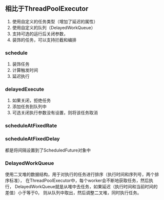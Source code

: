 
## 相比于ThreadPoolExecutor
1. 使用自定义的任务类型（增加了延迟的属性）
2. 使用自定义的队列（DelayedWorkQueue）
3. 支持可选的运行后关闭参数，
4. 装饰的任务，可以支持拦截和编排

### schedule
1. 装饰任务
2. 计算触发时间
3. 延迟执行

### delayedExecute
1. 如果关闭，拒绝任务
2. 添加任务到队列中
3. 可选关闭执行参数没有设置，则将该任务取消

### scheduleAtFixedRate
### scheduleAtFixedDelay
都是将间隔设置到了ScheduledFuture对象中

### DelayedWorkQueue
使用二叉堆的数据结构，用于对执行的任务进行排序（执行时间和序列号，两个排序标准），
在ThreadPoolExecutor中，每个worker会不断地获取任务，然后执行，
DelayedWorkQueue就是从堆中去任务，如果延迟（执行时间和当前时间的差值）小于等于0，
则从队列中取出，然后调整二叉堆，同时执行任务。
